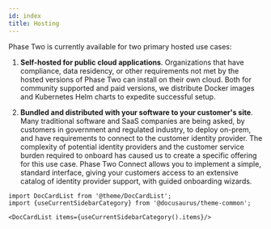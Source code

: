```yaml
---
id: index
title: Hosting
---
```


Phase Two is currently available for two primary hosted use cases:

1. **Self-hosted for public cloud applications**. Organizations that have compliance, data residency, or other requirements not met by the hosted versions of Phase Two can install on their own cloud. Both for community supported and paid versions, we distribute Docker images and Kubernetes Helm charts to expedite successful setup. 

2. **Bundled and distributed with your software to your customer's site**. Many traditional software and SaaS companies are being asked, by customers in government and regulated industry, to deploy on-prem, and have requirements to connect to the customer identity provider. The complexity of potential identity providers and the customer service burden required to onboard has caused us to create a specific offering for this use case. Phase Two Connect allows you to implement a simple, standard interface, giving your customers access to an extensive catalog of identity provider support, with guided onboarding wizards.

```mdx-code-block
import DocCardList from '@theme/DocCardList';
import {useCurrentSidebarCategory} from '@docusaurus/theme-common';

<DocCardList items={useCurrentSidebarCategory().items}/>
```
